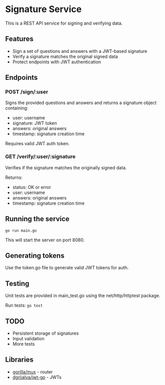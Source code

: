 # Signature Service

This is a REST API service for signing and verifying data.

## Features

- Sign a set of questions and answers with a JWT-based signature
- Verify a signature matches the original signed data
- Protect endpoints with JWT authentication

## Endpoints

### POST /sign/:user

Signs the provided questions and answers and returns a signature object containing:

- user: username
- signature: JWT token
- answers: original answers
- timestamp: signature creation time

Requires valid JWT auth token.

### GET /verify/:user/:signature

Verifies if the signature matches the originally signed data.

Returns:

- status: OK or error
- user: username
- answers: original answers
- timestamp: signature creation time

## Running the service

`go run main.go`

This will start the server on port 8080.

## Generating tokens

Use the token.go file to generate valid JWT tokens for auth.

## Testing

Unit tests are provided in main_test.go using the net/http/httptest package.

Run tests:
`go test`

## TODO

- Persistent storage of signatures
- Input validation
- More tests

## Libraries

- [gorilla/mux](https://github.com/gorilla/mux) - router
- [dgrijalva/jwt-go](https://github.com/dgrijalva/jwt-go) - JWTs
